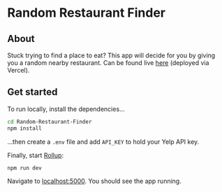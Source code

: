 # Random Restaurant Finder

## About
Stuck trying to find a place to eat? This app will decide for you by giving you a random nearby restaurant.
Can be found live [here](https://random-restaurant-finder.vercel.app/) (deployed via Vercel).

## Get started

To run locally, install the dependencies...

```bash
cd Random-Restaurant-Finder
npm install
```
...then create a `.env` file and add `API_KEY` to hold your Yelp API key.

Finally, start [Rollup](https://rollupjs.org):

```bash
npm run dev
```

Navigate to [localhost:5000](http://localhost:5000). You should see the app running.
